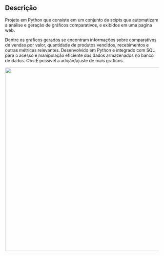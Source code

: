## Descrição
Projeto em Python que consiste em um conjunto de scipts que automatizam a análise e geração de gráficos comparativos, e exibidos em uma pagina web. 

Dentre os graficos gerados se encontram informações sobre comparativos de vendas por valor, quantidade de produtos vendidos, recebimentos e outras métricas relevantes. Desenvolvido em Python e integrado com SQL para o acesso e manipulação eficiente dos dados armazenados no banco de dados.
Obs:É possivel a adição/ajuste de mais graficos.


<p align="center">
  <img width="600" src="img/to_readme/demo_graphics.gif">
</p>
